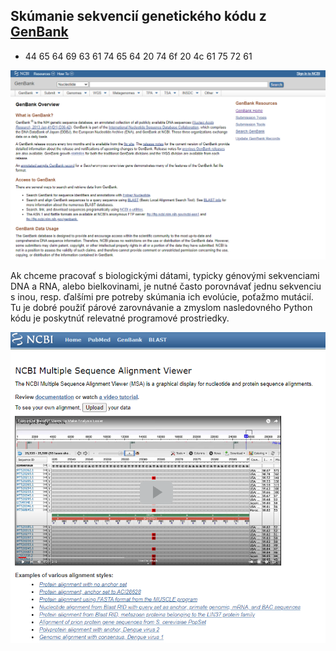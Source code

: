  ## Skúmanie sekvencií genetického kódu z [GenBank](http://ncbi.nlm.nih.gov/genbank)
 - 44 65 64 69 63 61 74 65 64 20 74 6f 20 4c 61 75 72 61

![](public/genbank.png)

Ak chceme pracovať s biologickými dátami, typicky génovými sekvenciami DNA a RNA, alebo bielkovinami, je nutné často porovnávať jednu sekvenciu s inou, resp. ďalšími pre potreby skúmania ich evolúcie,
poťažmo mutácií.
Tu je dobré použiť párové zarovnávanie a zmyslom nasledovného Python kódu je poskytnúť relevatné programové prostriedky.


![](public/vis1.png)
